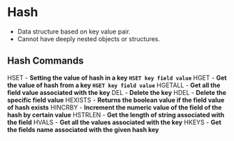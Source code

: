 # Hash
- Data structure based on key value pair.
- Cannot have deeply nested objects or structures.

## Hash Commands
HSET      -    **Setting the value of hash in a key `HSET key field value`**
HGET      -    **Get the value of hash from a key `HGET key field value`**
HGETALL   -    **Get all the field value associated with the key**
DEL       -    **Delete the key**
HDEL      -    **Delete the specific field value**
HEXISTS   -    **Returns the boolean value if the field value of hash exists**
HINCRBY   -    **Increment the numeric value of the field of the hash by certain value**
HSTRLEN   -    **Get the length of string associated with the field**
HVALS     -    **Get all the values associated with the key**
HKEYS     -    **Get the fields name associated with the given hash key**
